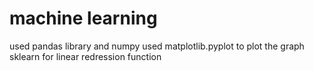 # machine learning

used pandas library and numpy
used matplotlib.pyplot to plot the graph
sklearn for linear redression function


